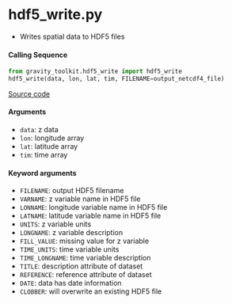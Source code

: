 hdf5_write.py
=============

- Writes spatial data to HDF5 files

#### Calling Sequence
```python
from gravity_toolkit.hdf5_write import hdf5_write
hdf5_write(data, lon, lat, tim, FILENAME=output_netcdf4_file)
```
[Source code](https://github.com/tsutterley/read-GRACE-harmonics/blob/main/gravity_toolkit/hdf5_write.py)

#### Arguments
- `data`: z data
- `lon`: longitude array
- `lat`: latitude array
- `tim`: time array

#### Keyword arguments
- `FILENAME`: output HDF5 filename
- `VARNAME`: z variable name in HDF5 file
- `LONNAME`: longitude variable name in HDF5 file
- `LATNAME`: latitude variable name in HDF5 file
- `UNITS`: z variable units
- `LONGNAME`: z variable description
- `FILL_VALUE`: missing value for z variable
- `TIME_UNITS`: time variable units
- `TIME_LONGNAME`: time variable description
- `TITLE`: description attribute of dataset
- `REFERENCE`: reference attribute of dataset
- `DATE`: data has date information
- `CLOBBER`: will overwrite an existing HDF5 file
